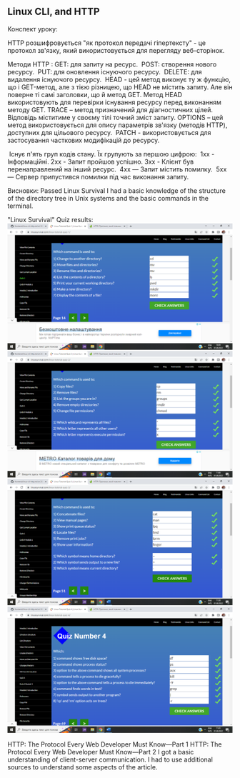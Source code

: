 ## Linux CLI, and HTTP

Конспект уроку:

HTTP розшифровується "як протокол передачі гіпертексту" - це протокол зв'язку, який використовується для перегляду веб-сторінок.

Методи HTTP :
GET: для запиту на ресурс. 
POST: створення нового ресурсу. 
PUT: для оновлення існуючого ресурсу. 
DELETE: для видалення існуючого ресурсу. 
HEAD - цей метод виконує ту ж функцію, що і GET-метод, але з тією різницею, що HEAD не містить запиту. Але він поверне ті самі заголовки, що й метод GET. Метод HEAD використовують для перевірки існування ресурсу перед виконанням методу GET.
TRACE – метод призначений для діагностичних цілей. Відповідь міститиме у своєму тілі точний зміст запиту.
OPTIONS – цей метод використовується для опису параметрів зв'язку (методів HTTP), доступних для цільового ресурсу. 
PATCH - використовується для застосування часткових модифікацій до ресурсу.

 Існує п'ять груп кодів стану. Їх групують за першою цифрою:
 1xx - Інформаційні. 2xx - Запит пройшов успішно.
 3xx - Клієнт був перенаправлений на інший ресурс. 
 4xx — Запит містить помилку. 
 5xx — Сервер припустився помилки під час виконання запиту.
 
 Висновки:
 Passed Linux Survival
I had a basic knowledge of the structure of the directory tree in Unix systems and the basic commands in the terminal. 

"Linux Survival" Quiz results:
<img src="https://github.com/DiDerhalo/kottans-frontend/blob/44223680a922c9c595f8154a8b76a07861a0c842/task_linux_cli/quiz1.png" alt="screen1">
<img src="https://github.com/DiDerhalo/kottans-frontend/blob/44223680a922c9c595f8154a8b76a07861a0c842/task_linux_cli/quiz2.png" alt="screen2">
<img src="https://github.com/DiDerhalo/kottans-frontend/blob/44223680a922c9c595f8154a8b76a07861a0c842/task_linux_cli/quiz3.png" alt="screen3">
<img src="https://github.com/DiDerhalo/kottans-frontend/blob/44223680a922c9c595f8154a8b76a07861a0c842/task_linux_cli/quiz4.png" alt="screen4">


HTTP: The Protocol Every Web Developer Must Know—Part 1
HTTP: The Protocol Every Web Developer Must Know—Part 2
I got a basic understanding of client-server communication. I had to use additional sources to understand some aspects of the article.
